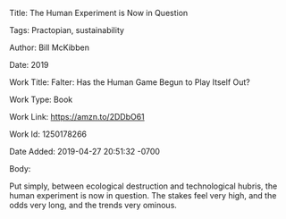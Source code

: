 Title:  The Human Experiment is Now in Question

Tags:   Practopian, sustainability

Author: Bill McKibben

Date:   2019

Work Title: Falter: Has the Human Game Begun to Play Itself Out?

Work Type: Book

Work Link: https://amzn.to/2DDbO61

Work Id: 1250178266

Date Added: 2019-04-27 20:51:32 -0700

Body: 

Put simply, between ecological destruction and technological hubris, the human experiment is now in question. The stakes feel very high, and the odds very long, and the trends very ominous. 

